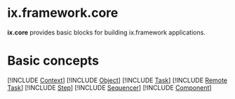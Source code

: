# **ix.framework.core**

**ix.core** provides basic blocks for building ix.framework applications.

# Basic concepts

[!INCLUDE [Context](IXCONTEXT.md)]
[!INCLUDE [Object](IXOBJECT.md)]
[!INCLUDE [Task](IXTASK.md)]
[!INCLUDE [Remote Task](IXREMOTETASK.md)]
[!INCLUDE [Step](IXSTEP.md)]
[!INCLUDE [Sequencer](IXSEQUENCER.md)]
[!INCLUDE [Component](IXCOMPONENT.md)]
